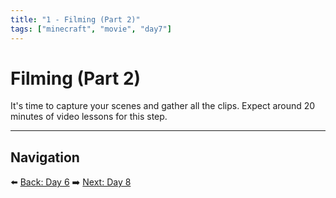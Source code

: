 ```yaml
---
title: "1 - Filming (Part 2)"
tags: ["minecraft", "movie", "day7"]
---
```

# Filming (Part 2)

It's time to capture your scenes and gather all the clips. Expect around 20 minutes of video lessons for this step.

---

## Navigation

⬅️ [Back: Day 6](/minecraft_movie_course/Day-6/00_filming_part1)
➡️ [Next: Day 8](/minecraft_movie_course/Day-8/00_video_editing_voice_acting)
